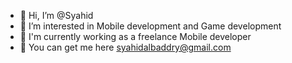 - 👋 Hi, I’m @Syahid
- 👀 I’m interested in Mobile development and Game development
- 🌱 I'm currently working as a freelance Mobile developer
- 🚀 You can get me here syahidalbaddry@gmail.com

<!---
Denuvo33/Denuvo33 is a ✨ special ✨ repository because its `README.md` (this file) appears on your GitHub profile.
You can click the Preview link to take a look at your changes.
--->
